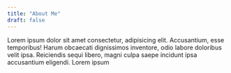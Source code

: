 ```yaml
---
title: "About Me"
draft: false
---
```

Lorem ipsum dolor sit amet consectetur, adipisicing elit. Accusantium, esse temporibus! Harum obcaecati dignissimos inventore, odio labore doloribus velit ipsa. Reiciendis sequi libero, magni culpa saepe incidunt ipsa accusantium eligendi. Lorem ipsum